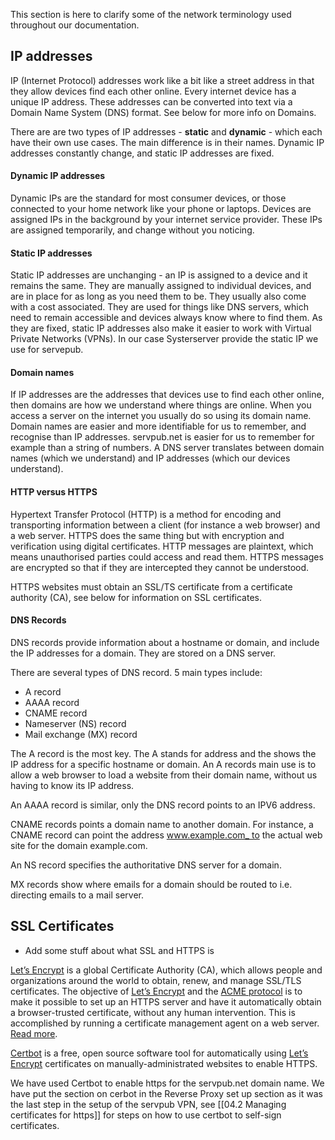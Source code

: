 
This section is here to clarify some of the network terminology used throughout our documentation. 
## IP addresses

IP (Internet Protocol) addresses work like a bit like a street address in that they allow devices find each other online. Every internet device has a unique IP address. These addresses can be converted into text via a Domain Name System (DNS) format. See below for more info on Domains.

There are are two types of IP addresses - **static** and **dynamic** - which each have their own use cases. The main difference is in their names. Dynamic IP addresses constantly change, and static IP addresses are fixed. 

#### Dynamic IP addresses

Dynamic IPs are the standard for most consumer devices, or those connected to your home network like your phone or laptops. Devices are assigned IPs in the background by your internet service provider. These IPs are assigned temporarily, and change without you noticing. 

#### Static IP addresses

Static IP addresses are unchanging - an IP is assigned to a device and it remains the same. They are manually assigned to individual devices, and are in place for as long as you need them to be. They usually also come with a cost associated. They are used for things like DNS servers, which need to remain accessible and devices always know where to find them. As they are fixed, static IP addresses also make it easier to work with Virtual Private Networks (VPNs). In our case Systerserver provide the static IP we use for servepub. 

#### Domain names

If IP addresses are the addresses that devices use to find each other online, then domains are how we understand where things are online. When you access a server on the internet you usually do so using its domain name. Domain names are easier and more identifiable for us to remember, and recognise than IP addresses. servpub.net is easier for us to remember for example than a string of numbers. A DNS server translates between domain names (which we understand) and IP addresses (which our devices understand). 


#### HTTP versus HTTPS

Hypertext Transfer Protocol (HTTP) is a method for encoding and transporting information between a client (for instance a web browser) and a web server. HTTPS does the same thing but with encryption and verification using digital certificates. HTTP messages are plaintext, which means unauthorised parties could access and read them. HTTPS messages are encrypted so that if they are intercepted they cannot be understood. 

HTTPS websites must obtain an SSL/TS certificate from a certificate authority (CA), see below for information on SSL certificates.

#### DNS Records

DNS records provide information about a hostname or domain, and include the IP addresses for a domain. They are stored on a DNS server.

There are several types of DNS record. 5 main types include:

- A record
- AAAA record
- CNAME record
- Nameserver (NS) record
- Mail exchange (MX) record

The A record is the most key. The A stands for address and the shows the IP address for a specific hostname or domain. An A records main use is to allow a web browser to load a website from their domain name, without us having to know its IP address. 

An AAAA record is similar, only the DNS record points to an IPV6 address.

CNAME records points a domain name to another domain. For instance, a CNAME record can point the address www.example.com_ to the actual web site for the domain example.com.

An NS record specifies the authoritative DNS server for a domain.

MX records show where emails for a domain should be routed to i.e. directing emails to a mail server.


## SSL Certificates

- Add some stuff about what SSL and HTTPS is



[Let’s Encrypt](https://letsencrypt.org/) is a global Certificate Authority (CA), which allows people and organizations around the world to obtain, renew, and manage SSL/TLS certificates. The objective of [Let’s Encrypt](https://letsencrypt.org/) and the [ACME protocol](https://tools.ietf.org/html/rfc8555) is to make it possible to set up an HTTPS server and have it automatically obtain a browser-trusted certificate, without any human intervention. This is accomplished by running a certificate management agent on a web server. [Read more](https://letsencrypt.org/how-it-works/). 

[Certbot](https://certbot.eff.org/pages/about) is a free, open source software tool for automatically using [Let’s Encrypt](https://letsencrypt.org/) certificates on manually-administrated websites to enable HTTPS.

We have used Certbot to enable https for the servpub.net domain name. We have put the section on cerbot in the Reverse Proxy set up section as it was the last step in the setup of the servpub VPN, see [[04.2 Managing certificates for https]] for steps on how to use certbot to self-sign certificates. 